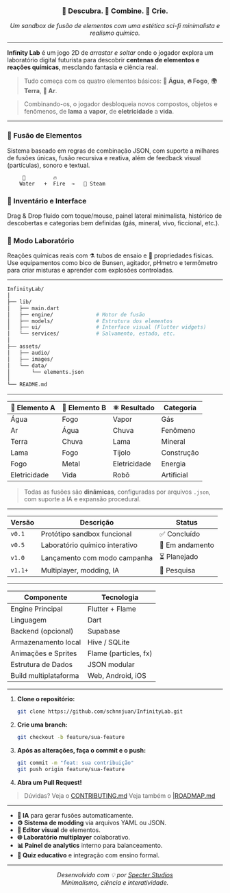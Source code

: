 
<!-- INFINITY LAB README -->

<div align="center">

### 🔭 Descubra. 🔬 Combine. 🧪 Crie.
_Um sandbox de fusão de elementos com uma estética sci-fi minimalista e realismo químico._

</div>

---

**Infinity Lab** é um jogo 2D de _arrastar e soltar_ onde o jogador explora um laboratório digital futurista para descobrir **centenas de elementos e reações químicas**, mesclando fantasia e ciência real.
> Tudo começa com os quatro elementos básicos: **🌊 Água**, **🔥 Fogo**, **🌍 Terra**, **💨 Ar**.

> Combinando-os, o jogador desbloqueia novos compostos, objetos e fenômenos, de **lama** a **vapor**, de **eletricidade** a **vida**.

---


### 🧪 Fusão de Elementos
Sistema baseado em regras de combinação JSON, com suporte a milhares de fusões únicas, fusão recursiva e reativa, além de feedback visual (partículas), sonoro e textual.

```ascii
     🌊         🔥
    Water   +  Fire  →   💨 Steam
```

### 🧰 Inventário e Interface
Drag & Drop fluido com toque/mouse, painel lateral minimalista, histórico de descobertas e categorias bem definidas (gás, mineral, vivo, ficcional, etc.).

### 🔬 Modo Laboratório
Reações químicas reais com ⚗️ tubos de ensaio e 🔬 propriedades físicas. Use equipamentos como bico de Bunsen, agitador, pHmetro e termômetro para criar misturas e aprender com explosões controladas.

---


```bash
InfinityLab/
│
├── lib/
│   ├── main.dart
│   ├── engine/              # Motor de fusão
│   ├── models/              # Estrutura dos elementos
│   ├── ui/                  # Interface visual (Flutter widgets)
│   └── services/            # Salvamento, estado, etc.
│
├── assets/
│   ├── audio/
│   ├── images/
│   └── data/
│       └── elements.json
│
└── README.md
```

---



| 🔹 Elemento A | 🔸 Elemento B | ⚛️ Resultado | Categoria  |
| ------------- | ------------- | ------------ | ---------- |
| Água          | Fogo          | Vapor        | Gás        |
| Ar            | Água          | Chuva        | Fenômeno   |
| Terra         | Chuva         | Lama         | Mineral    |
| Lama          | Fogo          | Tijolo       | Construção |
| Fogo          | Metal         | Eletricidade | Energia    |
| Eletricidade  | Vida          | Robô         | Artificial |

> Todas as fusões são **dinâmicas**, configuradas por arquivos `.json`, com suporte a IA e expansão procedural.

---


| Versão  | Descrição                      | Status          |
| ------- | ------------------------------ | --------------- |
| `v0.1`  | Protótipo sandbox funcional    | ✅ Concluído     |
| `v0.5`  | Laboratório químico interativo | 🔄 Em andamento |
| `v1.0`  | Lançamento com modo campanha   | ⏳ Planejado     |
| `v1.1+` | Multiplayer, modding, IA       | 🧠 Pesquisa     |

---



| Componente            | Tecnologia            |
| --------------------- | --------------------- |
| Engine Principal      | Flutter + Flame       |
| Linguagem             | Dart                  |
| Backend (opcional)    | Supabase              |
| Armazenamento local   | Hive / SQLite         |
| Animações e Sprites   | Flame (particles, fx) |
| Estrutura de Dados    | JSON modular          |
| Build multiplataforma | Web, Android, iOS     |

---



1.  **Clone o repositório:**
    ```bash
    git clone https://github.com/schnnjuan/InfinityLab.git
    ```
2.  **Crie uma branch:**
    ```bash
    git checkout -b feature/sua-feature
    ```
3.  **Após as alterações, faça o commit e o push:**
    ```bash
    git commit -m "feat: sua contribuição"
    git push origin feature/sua-feature
    ```
4.  **Abra um Pull Request!**

> Dúvidas? Veja o [CONTRIBUTING.md](./CONTRIBUTING.md)
> Veja também o [|ROADMAP.md](./ROADMAP.md)
---



*   **🔁 IA** para gerar fusões automaticamente.
*   **⚙️ Sistema de modding** via arquivos YAML ou JSON.
*   **🧬 Editor visual** de elementos.
*   **🌐 Laboratório multiplayer** colaborativo.
*   **📊 Painel de analytics** interno para balanceamento.
*   **🧪 Quiz educativo** e integração com ensino formal.

---

<div align="center">

*Desenvolvido com 💡 por [Specter Studios](https://github.com/schnnjuan)*
<br>
_Minimalismo, ciência e interatividade._

</div>